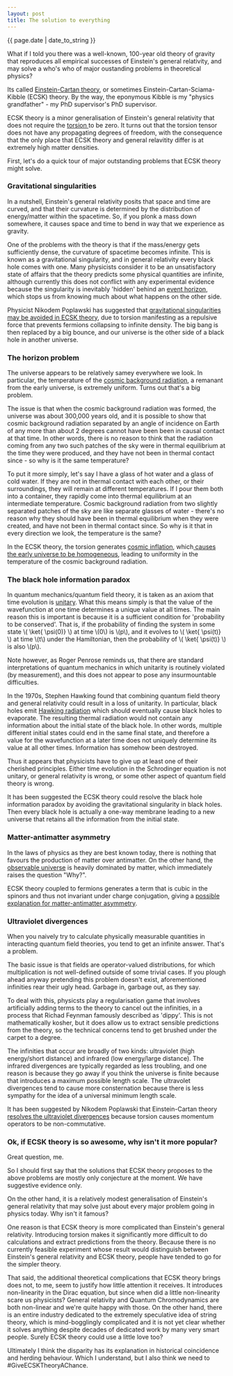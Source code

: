 ```yaml
---
layout: post
title: The solution to everything
---
```


<p>{{ page.date | date_to_string }}</p>

What if I told you there was a well-known, 100-year old theory of gravity that reproduces all empirical successes of Einstein's general relativity, and may solve a who's who of major oustanding problems in theoretical physics?

Its called <a href="https://en.wikipedia.org/wiki/Einstein%E2%80%93Cartan_theory" target="_blank"> Einstein-Cartan theory</a>, or sometimes Einstein-Cartan-Sciama-Kibble (ECSK) theory. By the way, the eponymous Kibble is my "physics grandfather" - my PhD supervisor's PhD supervisor.

ECSK theory is a minor generalisation of Einstein's general relativity that does not require the <a href="https://en.wikipedia.org/wiki/Torsion_tensor" target="_blank"> torsion </a> to be zero. It turns out that the torsion tensor does not have any propagating degrees of freedom, with the consequence that the only place that ECSK theory and general relavitity differ is at extremely high matter densities. 

First, let's do a quick tour of major outstanding problems that ECSK theory might solve. 

<h3> Gravitational singularities </h3>

In a nutshell, Einstein's general relativity posits that space and time are curved, and that their curvature is determined by the distribution of energy/matter within the spacetime. So, if you plonk a mass down somewhere, it causes space and time to bend in way that we experience as gravity.

One of the problems with the theory is that if the mass/energy gets sufficiently dense, the curvature of spacetime becomes infinite. This is known as a gravitational singularity, and in general relativity every black hole comes with one. Many physicists consider it to be an unsatisfactory state of affairs that the theory predicts some physical quantities are infinite, although currently this does not conflict with any experimental evidence because the singularity is inevitably 'hidden' behind an <a href="https://en.wikipedia.org/wiki/Event_horizon" target="_blank"> event horizon</a>, which stops us from knowing much about what happens on the other side.

Physicist Nikodem Poplawski has suggested that <a href="https://arxiv.org/abs/0910.1181" target="_blank">gravitational singularities may be avoided in ECSK theory</a>, due to torsion manifesting as a repulsive force that prevents fermions collapsing to infinite density. The big bang is then replaced by a big bounce, and our universe is the other side of a black hole in another universe.

<h3> The horizon problem </h3>

The universe appears to be relatively samey everywhere we look. In particular, the temperature of the <a href="https://en.wikipedia.org/wiki/Cosmic_microwave_background" target="_blank"> cosmic background radiation</a>, a remanant from the early universe, is extremely uniform. Turns out that's a big problem. 

The issue is that when the cosmic background radiation was formed, the universe was about 300,000 years old, and it is possible to show that cosmic background radiation separated by an angle of incidence on Earth of any more than about 2 degrees cannot have been been in causal contact at that time. In other words, there is no reason to think that the radiation coming from any two such patches of the sky were in thermal equilibrium at the time they were produced, and they have not been in thermal contact since - so why is it the same temperature?

To put it more simply, let's say I have a glass of hot water and a glass of cold water. If they are not in thermal contact with each other, or their surroundings, they will remain at different temperatures. If I pour them both into a container, they rapidly come into thermal equilibrium at an intermediate temperature. Cosmic background radiation from two slightly separated patches of the sky are like separate glasses of water - there's no reason why they should have been in thermal equilibrium when they were created, and have not been in thermal contact since. So why is it that in every direction we look, the temperature is the same?

In the ECSK theory, the torsion generates <a href="https://en.wikipedia.org/wiki/Inflation_(cosmology)" target="_blank"> cosmic inflation</a>, which<a href="https://arxiv.org/abs/1410.3881" target="_blank"> causes the early universe to be homogeneous</a>, leading to uniformity in the temperature of the cosmic background radiation.

<h3> The black hole information paradox </h3>

In quantum mechanics/quantum field theory, it is taken as an axiom that time evolution is <a href="https://en.wikipedia.org/wiki/Unitarity_(physics)" target="_blank"> unitary</a>. What this means simply is that the value of the wavefunction at one time determines a unique value at all times. The main reason this is important is because it is a sufficient condition for 'probability to be conserved'. That is, if the probability of finding the system in some state \\( \ket{ \psi(0)} \\) at time \\(0\\) is \\(p\\), and it evolves to \\( \ket{ \psi(t)} \\) at time \\(t\\) under the Hamiltonian, then the probability of \\( \ket{ \psi(t)} \\) is also \\(p\\). 

Note however, as Roger Penrose reminds us, that there are standard interpretations of quantum mechanics in which unitarity is routinely violated (by measurement), and this does not appear to pose any insurmountable difficulties.

In the 1970s, Stephen Hawking found that combining quantum field theory and general relativity could result in a loss of unitarity. In particular, black holes emit <a href="https://en.wikipedia.org/wiki/Hawking_radiation" target="_blank"> Hawking radiation</a> which should eventually cause black holes to evaporate. The resulting thermal radiation would not contain any information about the initial state of the black hole. In other words, multiple different initial states could end in the same final state, and therefore a value for the wavefunction at a later time does not uniquely determine its value at all other times. Information has somehow been destroyed.

Thus it appears that physicists have to give up at least one of their cherished principles. Either time evolution in the Schrodinger equation is not unitary, or general relativity is wrong, or some other aspect of quantum field theory is wrong.

It has been suggested the ECSK theory could resolve the black hole information paradox by avoiding the gravitational singularity in black holes. Then every black hole is actually a one-way membrane leading to a new universe that retains all the information from the initial state. 

<h3> Matter-antimatter asymmetry </h3>

In the laws of physics as they are best known today, there is nothing that favours the production of matter over antimatter. On the other hand, the <a href="https://en.wikipedia.org/wiki/Observable_universe" target="_blank"> observable universe</a> is heavily dominated by matter, which immediately raises the question "Why?".

ECSK theory coupled to fermions generates a term that is cubic in the spinors and thus not invariant under charge conjugation, giving a <a href="https://arxiv.org/abs/1101.4012" target="_blank"> possible explanation for matter-antimatter asymmetry</a>.

<h3> Ultraviolet divergences </h3>

When you naively try to calculate physically measurable quantities in interacting quantum field theories, you tend to get an infinite answer. That's a problem.

The basic issue is that fields are operator-valued distributions, for which multiplication is not well-defined outside of some trivial cases. If you plough ahead anyway pretending this problem doesn't exist, aforementioned infinities rear their ugly head. Garbage in, garbage out, as they say.

To deal with this, physicsts play a regularisation game that involves artificially adding terms to the theory to cancel out the infinities, in a process that Richad Feynman famously described as 'dippy'. This is not mathematically kosher, but it does allow us to extract sensible predictions from the theory, so the technical concerns tend to get brushed under the carpet to a degree. 

The infinities that occur are broadly of two kinds: ultraviolet (high energy/short distance) and infrared (low energy/large distance). The infrared divergences are typically regarded as less troubling, and one reason is because they go away if you think the universe is finite because that introduces a maximum possible length scale. The ultravolet divergences tend to cause more consternation because there is less sympathy for the idea of a universal minimum length scale.

It has been suggested by Nikodem Poplawski that Einstein-Cartan theory <a href="https://arxiv.org/abs/1712.09997" target="_blank"> resolves the ultraviolet divergences</a> because torsion causes momentum operators to be non-commutative.

<h3> Ok, if ECSK theory is so awesome, why isn't it more popular? </h3>

Great question, me. 

So I should first say that the solutions that ECSK theory proposes to the above problems are mostly only conjecture at the moment. We have suggestive evidence only.

On the other hand, it is a relatively modest generalisation of Einstein's general relativity that may solve just about every major problem going in physics today. Why isn't it famous?

One reason is that ECSK theory is more complicated than Einstein's general relativity. Introducing torsion makes it significantly more difficult to do calculations and extract predictions from the theory. Because there is no currently feasible experiment whose result would distinguish between Einstein's general relativity and ECSK theory, people have tended to go for the simpler theory.

That said, the additional theoretical complications that ECSK theory brings does not, to me, seem to justify how little attention it receives. It introduces non-linearity in the Dirac equation, but since when did a little non-linearity scare us physicists? General relativity and Quantum Chromodynamics are both non-linear and we're quite happy with those. On the other hand, there is an entire industry dedicated to the extremely speculative idea of string theory, which is mind-bogglingly complicated and it is not yet clear whether it solves anything despite decades of dedicated work by many very smart people. Surely ECSK theory could use a little love too?

Ultimately I think the disparity has its explanation in historical coincidence and herding behaviour. Which I understand, but I also think we need to #GiveECSKTheoryAChance.










